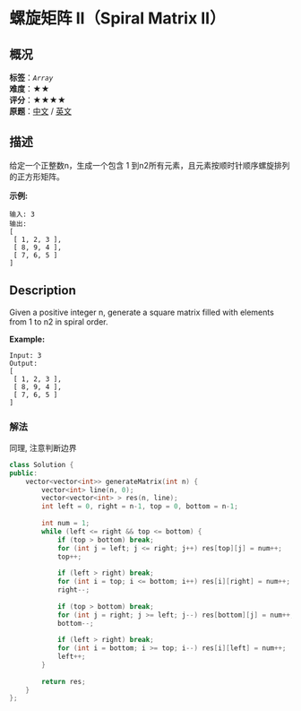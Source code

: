 # 螺旋矩阵 II（Spiral Matrix II）
## 概况
**标签**：*`Array`*<br>
**难度**：★★<br>
**评分**：★★★★<br>
**原题**：[中文](https://leetcode-cn.com/problems/spiral-matrix-ii) / [英文](https://leetcode.com/problems/spiral-matrix-ii)

## 描述
给定一个正整数n，生成一个包含 1 到n2所有元素，且元素按顺时针顺序螺旋排列的正方形矩阵。

**示例:**
```
输入: 3
输出:
[
 [ 1, 2, 3 ],
 [ 8, 9, 4 ],
 [ 7, 6, 5 ]
]
```

## Description
Given a positive integer n, generate a square matrix filled with elements from 1 to n2 in spiral order.

**Example:**
```
Input: 3
Output:
[
 [ 1, 2, 3 ],
 [ 8, 9, 4 ],
 [ 7, 6, 5 ]
]
```

### 解法
同理, 注意判断边界
```c++
class Solution {
public:
    vector<vector<int>> generateMatrix(int n) {
        vector<int> line(n, 0);
        vector<vector<int> > res(n, line);
        int left = 0, right = n-1, top = 0, bottom = n-1;
        
        int num = 1;
        while (left <= right && top <= bottom) {
            if (top > bottom) break;
            for (int j = left; j <= right; j++) res[top][j] = num++;
            top++;
            
            if (left > right) break;
            for (int i = top; i <= bottom; i++) res[i][right] = num++;
            right--;
            
            if (top > bottom) break;
            for (int j = right; j >= left; j--) res[bottom][j] = num++;
            bottom--;
            
            if (left > right) break;
            for (int i = bottom; i >= top; i--) res[i][left] = num++;
            left++;            
        }
        
        return res;
    }
};
```